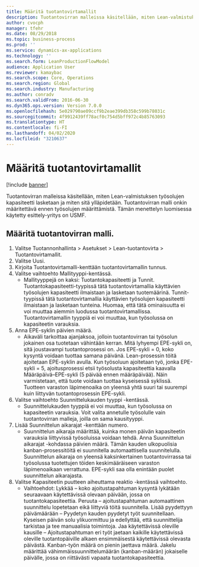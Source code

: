 ```yaml
---
title: Määritä tuotantovirtamallit
description: Tuotantovirran malleissa käsitellään, miten Lean-valmistuksen työsolujen kapasiteetti lasketaan ja miten sitä ylläpidetään.
author: cvocph
manager: tfehr
ms.date: 08/29/2018
ms.topic: business-process
ms.prod: ''
ms.service: dynamics-ax-applications
ms.technology: ''
ms.search.form: LeanProductionFlowModel
audience: Application User
ms.reviewer: kamaybac
ms.search.scope: Core, Operations
ms.search.region: Global
ms.search.industry: Manufacturing
ms.author: conradv
ms.search.validFrom: 2016-06-30
ms.dyn365.ops.version: Version 7.0.0
ms.openlocfilehash: 5e029790ae09ccf9b2eae399db358c599b78031c
ms.sourcegitcommit: 4f9912439ff78acf0c754d5bff972c4b85763093
ms.translationtype: HT
ms.contentlocale: fi-FI
ms.lasthandoff: 04/02/2020
ms.locfileid: "3210637"
---
```

# <a name="define-production-flow-models"></a>Määritä tuotantovirtamallit

[!include [banner](../../includes/banner.md)]

Tuotantovirran malleissa käsitellään, miten Lean-valmistuksen työsolujen kapasiteetti lasketaan ja miten sitä ylläpidetään. Tuotantovirran malli onkin määritettävä ennen työsolujen määrittämistä. Tämän menettelyn luomisessa käytetty esittely-yritys on USMF.


## <a name="define-a-production-flow-model"></a>Määritä tuotantovirran malli. 
1. Valitse Tuotannonhallinta > Asetukset > Lean-tuotantovirta > Tuotantovirtamallit.
2. Valitse Uusi.
3. Kirjoita Tuotantovirtamalli-kenttään tuotantovirtamallin tunnus.
4. Valitse vaihtoehto Mallityyppi-kentässä.
    * Mallityyppejä on kaksi: Tuotantokapasiteetti ja Tunnit. Tuotantokapasiteetti-tyypissä tätä tuotantovirtamallia käyttävien työsolujen kapasiteetti ilmaistaan ja lasketaan tuotemäärinä. Tunnit-tyypissä tätä tuotantovirtamallia käyttävien työsolujen kapasiteetti ilmaistaan ja lasketaan tunteina. Huomaa, että tätä ominaisuutta ei voi muuttaa aiemmin luodussa tuotantovirtamallissa. Tuotantovirtamallin tyyppiä ei voi muuttaa, kun työsolussa on kapasiteetin varauksia.  
5. Anna EPE-syklin päivien määrä.
    * Aikaväli tarkoittaa ajanjaksoa, jolloin tuotantovirran tai työsolun jokainen osa tuotetaan vähintään kerran. Mitä lyhyempi EPE-sykli on, sitä joustavampi tuotantoprosessi on. Jos EPE-sykli = 0, koko kysyntä voidaan tuottaa samana päivänä. Lean-prosessin töitä ajoitetaan EPE-syklin avulla. Kun työsoluun ajoitetaan työ, jonka EPE-sykli = 5, ajoitusprosessi etsii työsolusta kapasiteettia kaavalla Määräpäivä–EPE-sykli (5 päivää ennen määräpäivää). Näin varmistetaan, että tuote voidaan tuottaa kyseisessä syklissä. Tuotteen varaston läpimenoaika on yleensä yhtä suuri tai suurempi kuin liittyvän tuotantoprosessin EPE-sykli.  
6. Valitse vaihtoehto Suunnittelukauden tyyppi -kentässä.
    * Suunnittelukauden tyyppiä ei voi muuttaa, kun työsolussa on kapasiteetin varauksia. Voit valita annetulle työsolulle vain tuotantovirran malleja, joilla on sama kausityyppi.  
7. Lisää Suunnittelun aikarajat -kenttään numero.
    * Suunnittelun aikaraja määrittää, kuinka monen päivän kapasiteetin varauksia liittyvissä työsoluissa voidaan tehdä. Anna Suunnittelun aikarajat -kohdassa päivien määrä.   Tämän kauden ulkopuolisia kanban-prosessitöitä ei suunnitella automaattisella suunnitelulla. Suunnittelun aikaraja on yleensä kaksinkertainen tuotantovirrassa tai työsolussa tuotettujen töiden keskimääräiseen varaston läpimenoaikaan verrattuna. EPE-sykli saa olla enintään puolet suunnittelun aikarajasta.     
8. Valitse Kapasiteetin puutteen aiheuttama reaktio -kentässä vaihtoehto.
    * Vaihtoehdot: Lykkää – koko ajoitustapahtuman kysyntä lykätään seuraavaan käytettävissä olevaan päivään, jossa on tuotantokapasiteettia. Peruuta – ajoitustapahtuman automaattinen suunnittelu lopetetaan eikä liittyviä töitä suunnitella.   Lisää pyydettyyn päivämäärään – Pyydetyn kauden pyydetyt työt suunnitellaan. Kyseisen päivän solu ylikuormittuu ja edellyttää, että suunnittelija tarkistaa ja tee manuaalisia toimintoja.   Jaa käytettävissä oleville kausille – Ajoitustapahtuman eri työt jaetaan kaikille käytettävissä oleville tuotantopäiville alkaen ensimmäisestä käytettävissä olevasta päivästä. Kanban-työn määrä on pienin jaettava määrä. Jakelu määrittää vähimmäissuunnittelumäärän (kanban-määrän) jokaiselle päivälle, jossa on riittävästi vapaata tuotantokapasiteettia.  

